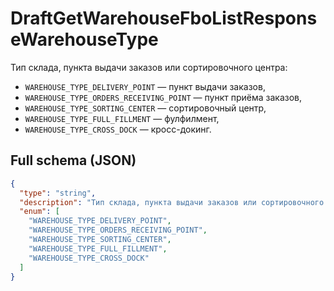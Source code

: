 # DraftGetWarehouseFboListResponseWarehouseType

Тип склада, пункта выдачи заказов или сортировочного центра:
- `WAREHOUSE_TYPE_DELIVERY_POINT` — пункт выдачи заказов,
- `WAREHOUSE_TYPE_ORDERS_RECEIVING_POINT` — пункт приёма заказов,
- `WAREHOUSE_TYPE_SORTING_CENTER` — сортировочный центр,
- `WAREHOUSE_TYPE_FULL_FILLMENT` — фулфилмент,
- `WAREHOUSE_TYPE_CROSS_DOCK` — кросс-докинг.


## Full schema (JSON)
```json
{
  "type": "string",
  "description": "Тип склада, пункта выдачи заказов или сортировочного центра:\n- `WAREHOUSE_TYPE_DELIVERY_POINT` — пункт выдачи заказов,\n- `WAREHOUSE_TYPE_ORDERS_RECEIVING_POINT` — пункт приёма заказов,\n- `WAREHOUSE_TYPE_SORTING_CENTER` — сортировочный центр,\n- `WAREHOUSE_TYPE_FULL_FILLMENT` — фулфилмент,\n- `WAREHOUSE_TYPE_CROSS_DOCK` — кросс-докинг.\n",
  "enum": [
    "WAREHOUSE_TYPE_DELIVERY_POINT",
    "WAREHOUSE_TYPE_ORDERS_RECEIVING_POINT",
    "WAREHOUSE_TYPE_SORTING_CENTER",
    "WAREHOUSE_TYPE_FULL_FILLMENT",
    "WAREHOUSE_TYPE_CROSS_DOCK"
  ]
}
```
